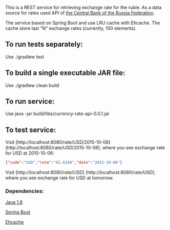 This is a REST service for retrieving exchange rate for the ruble. As a data source for rates used API of [the Central Bank of the Russia Federation](http://www.cbr.ru/scripts/Root.asp).  

The service based on Spring Boot and use LRU cache with Ehcache. The cache store last "N" exchange rates (currently, 100 elements). 

To run tests separately:
------------------------

Use ./gradlew test

To build a single executable JAR file:
--------------------------------------

Use ./gradlew clean build

To run service:
---------------

Use java -jar build/libs/currency-rate-api-0.0.1.jar

To test service:
---------------

Visit [http://localhost:8080/rate/USD/2015-10-06] (http://localhost:8080/rate/USD/2015-10-06), where you see exchange rate for USD at 2015-10-06:

```json
{"code":"USD","rate":"65.6248","date":"2015-10-06"}
```

Visit [http://localhost:8080/rate/USD] (http://localhost:8080/rate/USD), where you see exchange rate for USD at tomorrow.


### Dependencies:

[Java 1.8]

[Spring Boot]

[Ehcache]

[Java 1.8]: http://www.oracle.com/technetwork/java/javase/documentation/api-jsp-136079.html

[Spring Boot]: http://projects.spring.io/spring-boot/

[Ehcache]: http://www.ehcache.org/